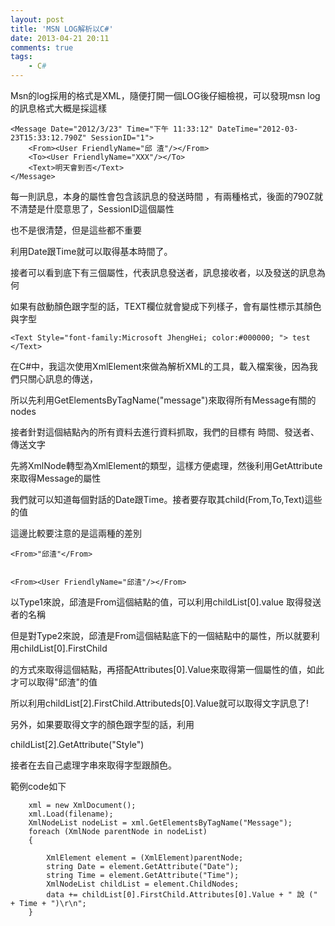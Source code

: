 ```yaml
---
layout: post
title: 'MSN LOG解析以C#'
date: 2013-04-21 20:11
comments: true
tags:
	- C#
---
```



Msn的log採用的格式是XML，隨便打開一個LOG後仔細檢視，可以發現msn log的訊息格式大概是採這樣

	<Message Date="2012/3/23" Time="下午 11:33:12" DateTime="2012-03-23T15:33:12.790Z" SessionID="1">  
		<From><User FriendlyName="邱 渣"/></From>  
		<To><User FriendlyName="XXX"/></To>  
		<Text>明天會到否</Text>  
	</Message>  

<!--more-->


每一則訊息，本身的屬性會包含該訊息的發送時間 ，有兩種格式，後面的790Z就不清楚是什麼意思了，SessionID這個屬性

也不是很清楚，但是這些都不重要

利用Date跟Time就可以取得基本時間了。

接者可以看到底下有三個屬性，代表訊息發送者，訊息接收者，以及發送的訊息為何

如果有啟動顏色跟字型的話，TEXT欄位就會變成下列樣子，會有屬性標示其顏色與字型


	<Text Style="font-family:Microsoft JhengHei; color:#000000; "> test </Text>


在C#中，我這次使用XmlElement來做為解析XML的工具，載入檔案後，因為我們只關心訊息的傳送，

所以先利用GetElementsByTagName("message")來取得所有Message有關的nodes

接者針對這個結點內的所有資料去進行資料抓取，我們的目標有 時間、發送者、傳送文字

先將XmlNode轉型為XmlElement的類型，這樣方便處理，然後利用GetAttribute來取得Message的屬性

我們就可以知道每個對話的Date跟Time。接者要存取其child(From,To,Text)這些的值

這邊比較要注意的是這兩種的差別


	<From>"邱渣"</From>
	
	
	<From><User FriendlyName="邱渣"/></From>
	


以Type1來說，邱渣是From這個結點的值，可以利用childList[0].value 取得發送者的名稱

但是對Type2來說，邱渣是From這個結點底下的一個結點中的屬性，所以就要利用childList[0].FirstChild

的方式來取得<User>這個結點，再搭配Attributes[0].Value來取得第一個屬性的值，如此才可以取得"邱渣"的值

所以利用childList[2].FirstChild.Attributeds[0].Value就可以取得文字訊息了!

另外，如果要取得文字的顏色跟字型的話，利用

childList[2].GetAttribute("Style")

接者在去自己處理字串來取得字型跟顏色。

範例code如下

``` 
	xml = new XmlDocument();  
	xml.Load(filename);  
	XmlNodeList nodeList = xml.GetElementsByTagName("Message");
	foreach (XmlNode parentNode in nodeList)
	{
		
		XmlElement element = (XmlElement)parentNode;  
		string Date = element.GetAttribute("Date");  
		string Time = element.GetAttribute("Time");  
		XmlNodeList childList = element.ChildNodes;  
		data += childList[0].FirstChild.Attributes[0].Value + " 說 (" + Time + ")\r\n";  
	}
```
